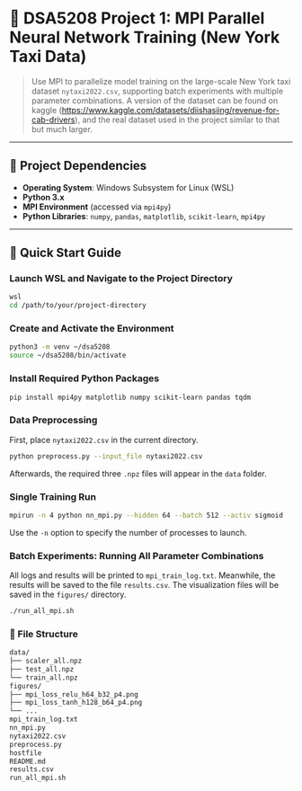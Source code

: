 # 🚕 DSA5208 Project 1: MPI Parallel Neural Network Training (New York Taxi Data)

> Use MPI to parallelize model training on the large-scale New York taxi dataset `nytaxi2022.csv`, supporting batch experiments with multiple parameter combinations. A version of the dataset can be found on kaggle (https://www.kaggle.com/datasets/diishasiing/revenue-for-cab-drivers), and the real dataset used in the project similar to that but much larger.

---

## 🧰 Project Dependencies

- **Operating System**: Windows Subsystem for Linux (WSL)
- **Python 3.x**
- **MPI Environment** (accessed via `mpi4py`)
- **Python Libraries**: `numpy`, `pandas`, `matplotlib`, `scikit-learn`, `mpi4py`

---

## 🚀 Quick Start Guide

### Launch WSL and Navigate to the Project Directory
```bash
wsl
cd /path/to/your/project-directory
```

### Create and Activate the Environment
```bash
python3 -m venv ~/dsa5208
source ~/dsa5208/bin/activate
```

### Install Required Python Packages
```bash
pip install mpi4py matplotlib numpy scikit-learn pandas tqdm
```

### Data Preprocessing
First, place `nytaxi2022.csv` in the current directory.
```bash
python preprocess.py --input_file nytaxi2022.csv
```
Afterwards, the required three `.npz` files will appear in the `data` folder.

### Single Training Run
```bash
mpirun -n 4 python nn_mpi.py --hidden 64 --batch 512 --activ sigmoid
```
Use the `-n` option to specify the number of processes to launch.

### Batch Experiments: Running All Parameter Combinations
All logs and results will be printed to `mpi_train_log.txt`. Meanwhile, the results will be saved to the file `results.csv`. The visualization files will be saved in the `figures/` directory.
```bash
./run_all_mpi.sh
```

### 📁 File Structure
```bash
data/
├── scaler_all.npz
├── test_all.npz
└── train_all.npz
figures/                    
├── mpi_loss_relu_h64_b32_p4.png
├── mpi_loss_tanh_h128_b64_p4.png
└── ...
mpi_train_log.txt
nn_mpi.py
nytaxi2022.csv
preprocess.py
hostfile
README.md
results.csv
run_all_mpi.sh

```

